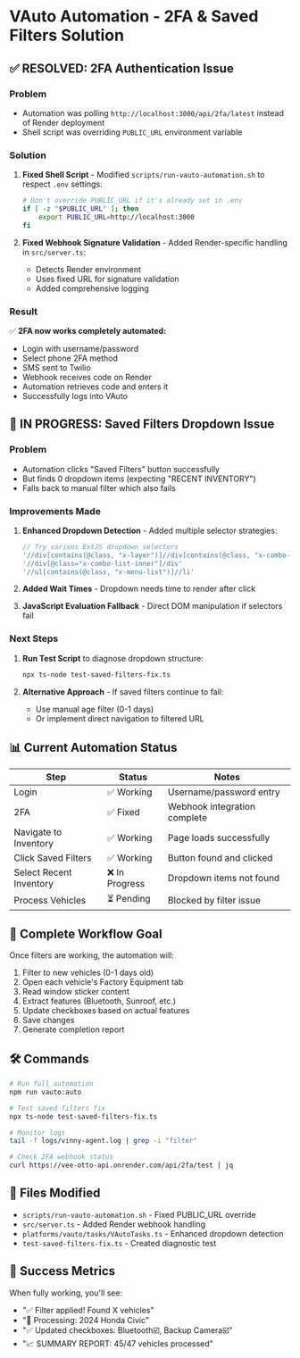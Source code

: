 # VAuto Automation - 2FA & Saved Filters Solution

## ✅ RESOLVED: 2FA Authentication Issue

### Problem
- Automation was polling `http://localhost:3000/api/2fa/latest` instead of Render deployment
- Shell script was overriding `PUBLIC_URL` environment variable

### Solution
1. **Fixed Shell Script** - Modified `scripts/run-vauto-automation.sh` to respect `.env` settings:
   ```bash
   # Don't override PUBLIC_URL if it's already set in .env
   if [ -z "$PUBLIC_URL" ]; then
       export PUBLIC_URL=http://localhost:3000
   fi
   ```

2. **Fixed Webhook Signature Validation** - Added Render-specific handling in `src/server.ts`:
   - Detects Render environment
   - Uses fixed URL for signature validation
   - Added comprehensive logging

### Result
✅ **2FA now works completely automated:**
- Login with username/password
- Select phone 2FA method
- SMS sent to Twilio
- Webhook receives code on Render
- Automation retrieves code and enters it
- Successfully logs into VAuto

## 🔧 IN PROGRESS: Saved Filters Dropdown Issue

### Problem
- Automation clicks "Saved Filters" button successfully
- But finds 0 dropdown items (expecting "RECENT INVENTORY")
- Falls back to manual filter which also fails

### Improvements Made
1. **Enhanced Dropdown Detection** - Added multiple selector strategies:
   ```javascript
   // Try various ExtJS dropdown selectors
   '//div[contains(@class, "x-layer")]//div[contains(@class, "x-combo-list-inner")]/div'
   '//div[@class="x-combo-list-inner"]/div'
   '//ul[contains(@class, "x-menu-list")]//li'
   ```

2. **Added Wait Times** - Dropdown needs time to render after click

3. **JavaScript Evaluation Fallback** - Direct DOM manipulation if selectors fail

### Next Steps
1. **Run Test Script** to diagnose dropdown structure:
   ```bash
   npx ts-node test-saved-filters-fix.ts
   ```

2. **Alternative Approach** - If saved filters continue to fail:
   - Use manual age filter (0-1 days)
   - Or implement direct navigation to filtered URL

## 📊 Current Automation Status

| Step | Status | Notes |
|------|--------|-------|
| Login | ✅ Working | Username/password entry |
| 2FA | ✅ Fixed | Webhook integration complete |
| Navigate to Inventory | ✅ Working | Page loads successfully |
| Click Saved Filters | ✅ Working | Button found and clicked |
| Select Recent Inventory | ❌ In Progress | Dropdown items not found |
| Process Vehicles | ⏳ Pending | Blocked by filter issue |

## 🚀 Complete Workflow Goal

Once filters are working, the automation will:
1. Filter to new vehicles (0-1 days old)
2. Open each vehicle's Factory Equipment tab
3. Read window sticker content
4. Extract features (Bluetooth, Sunroof, etc.)
5. Update checkboxes based on actual features
6. Save changes
7. Generate completion report

## 🛠️ Commands

```bash
# Run full automation
npm run vauto:auto

# Test saved filters fix
npx ts-node test-saved-filters-fix.ts

# Monitor logs
tail -f logs/vinny-agent.log | grep -i "filter"

# Check 2FA webhook status
curl https://vee-otto-api.onrender.com/api/2fa/test | jq
```

## 📝 Files Modified

- `scripts/run-vauto-automation.sh` - Fixed PUBLIC_URL override
- `src/server.ts` - Added Render webhook handling
- `platforms/vauto/tasks/VAutoTasks.ts` - Enhanced dropdown detection
- `test-saved-filters-fix.ts` - Created diagnostic test

## 🎯 Success Metrics

When fully working, you'll see:
- "✅ Filter applied! Found X vehicles"
- "🚗 Processing: 2024 Honda Civic"
- "✅ Updated checkboxes: Bluetooth☑️, Backup Camera☑️"
- "📈 SUMMARY REPORT: 45/47 vehicles processed" 